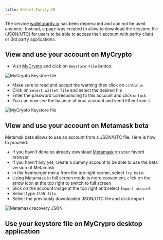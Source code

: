 ```yaml
---
title: Wallet.Parity.IO
---
```


The service [wallet.parity.io](https://wallet.parity.io/) has been deprecated and can not be used anymore. Instead, a page was created to allow to download the keystore file (JSON/UTC) for users to be able to access their account with parity client or 3rd party applications.

## View and use your account on MyCrypto

- Visit [MyCrypto](https://mycrypto.com/account) and click on `Keystore File` button.

![MyCrypto Keystore file](images/public-wallet-recover-mycrypto-1.jpg)

- Make sure to read and accept the warning then click on `continue`
- Click on `select wallet file` and select the desired file
- Enter the password corresponding to this account and click `unlock`
- You can now see the balance of your account and send Ether from it.

![MyCrypto Keystore file](images/public-wallet-recovery-mycrypto.gif)


## View and use your account on Metamask beta

Metamsk beta allows to use an account from a JSON/UTC file. Here is how to proceed:
- If you havn't done so already download [Metamask](https://metamask.io/) on your favorit browser
- If you havn't any yet, create a dummy account to be able to use the beta version of Metamask
- In the hamburger menu from the top right corner, select `Try beta!`
- Using Metamask in full screen mode is more convenient, click on the arrow icon at the top right to switch to full screen
- Slick on the account image at the top right and select `Import account`
- Select type `JSON file` 
- Select the previously downloaded JSON/UTC file and click import 

![Metamask recovery JSON](images/public-wallet-recovery-memamask-beta.gif)

## Use your keystore file on MyCrypro desktop application
